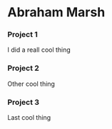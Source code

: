 # Abraham Marsh

### Project 1
I did a reall cool thing
### Project 2
Other cool thing
### Project 3
Last cool thing
